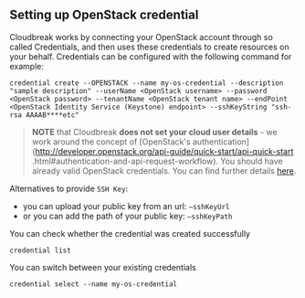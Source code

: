 ## Setting up OpenStack credential

Cloudbreak works by connecting your OpenStack account through so called Credentials, and then uses these credentials to 
create resources on your behalf. Credentials can be configured with the following command for example:

```
credential create --OPENSTACK --name my-os-credential --description "sample description" --userName <OpenStack username> --password <OpenStack password> --tenantName <OpenStack tenant name> --endPoint <OpenStack Identity Service (Keystone) endpoint> --sshKeyString "ssh-rsa AAAAB****etc"
```

>**NOTE** that Cloudbreak **does not set your cloud user details** - we work around the concept of [OpenStack's 
authentication](http://developer.openstack.org/api-guide/quick-start/api-quick-start
.html#authentication-and-api-request-workflow). You should have already valid OpenStack credentials. You can 
find further details [here](openstack.md#provisioning-prerequisites).

Alternatives to provide `SSH Key`:

- you can upload your public key from an url: `—sshKeyUrl` 
- or you can add the path of your public key: `—sshKeyPath`

You can check whether the credential was created successfully

```
credential list
```

You can switch between your existing credentials

```
credential select --name my-os-credential
```
